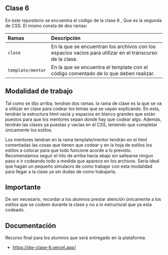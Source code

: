 ## Clase 6

En este repositorio se encuentra el código de la clase 6 , Que es la segunda de CSS.
El mismo consta de dos ramas:

| Ramas             | Descripción                                                                                              |
| :---------------- | :------------------------------------------------------------------------------------------------------- |
| `clase`           | En la que se encuentran los archivos con los espacios vacios para utilizar en el transcurso de la clase. |
| `template/mentor` | En la que se encuentra el template con el código comentado de lo que deben realizar.                     |

## Modalidad de trabajo

Tal como se dijo arriba, tendran dos ramas. la rama de clase es la que se va a utilizar en clase para codear los temas que se vayan explicando.
En esta, tendrán la estructura html vacía y espacios en blanco grandes que están puestos para que los mentores sepan donde hay que codear algo. Además, tendrán las clases ya puestas y vacías en el CSS, teniendo que completar únicamente los estilos.

Los mentores tendran en la rama template/mentor tendrán en el html comentadas las cosas que tienen que codear y en la hoja de estilos los estilos a colocar para que todo funcione acorde a lo previsto. Recomendamos seguir el hilo de arriba hacia abajo sin saltearse ningun paso e ir codeando todo a medida que aparece en los archivos.
Sería ideal que hagan un pequeño simulacro de como trabajar con esta modalidad para llegar a la clase ya sin dudas de como trabajarla.

## Importante

De ser necesario, recordar a los alumnos prestar atención únicamente a los estilos que se codeen durante la clase y no a lo estructural que ya esta codeado.

## Documentación

Recurso final para los alumnos que será entregado en la plataforma.

- https://dw-clase-6.vercel.app/
